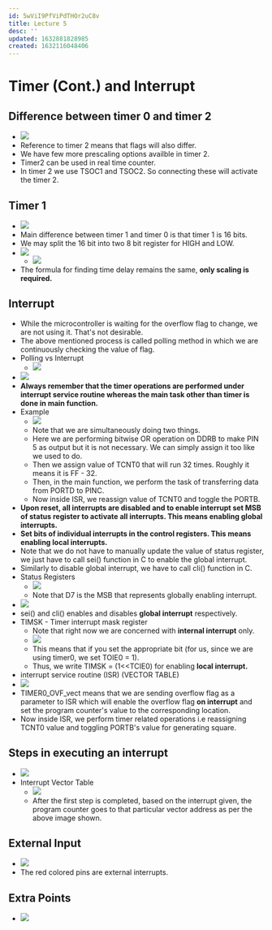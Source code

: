 ```yaml
---
id: 5wViI9PfViPdTHOr2uC8v
title: Lecture 5
desc: ''
updated: 1632881828985
created: 1632116048406
---
```



# Timer (Cont.) and Interrupt

## Difference between timer 0 and timer 2
* ![](/assets/images/2021-09-20-11-13-11.png)
* Reference to timer 2 means that flags will also differ.
* We have few more prescaling options availble in timer 2.
* Timer2 can be used in real time counter.
* In timer 2 we use TSOC1 and TSOC2. So connecting these will activate the timer 2.

## Timer 1
* ![](/assets/images/2021-09-20-11-16-29.png)
* Main difference between timer 1 and timer 0 is that timer 1 is 16 bits.
* We may split the 16 bit into two 8 bit register for HIGH and LOW.
* ![](/assets/images/2021-09-20-11-18-45.png)
    * ![](/assets/images/2021-09-20-11-19-54.png)
* The formula for finding time delay remains the same, **only scaling is required.**

## Interrupt
* While the microcontroller is waiting for the overflow flag to change, we are not using it. That's not desirable.
* The above mentioned process is called polling method in which we are continuously checking the value of flag.
* Polling vs Interrupt
    * ![](/assets/images/2021-09-20-11-23-47.png)
* ![](/assets/images/2021-09-20-11-24-22.png)
* **Always remember that the timer operations are performed under interrupt service routine whereas the main task other than timer is done in main function.**
* Example
    * ![](/assets/images/2021-09-20-11-25-23.png)
    * Note that we are simultaneously doing two things.
    * Here we are performing bitwise OR operation on DDRB to make PIN 5 as output but it is not necessary. We can simply assign it too like we used to do.
    * Then we assign value of TCNT0 that will run 32 times. Roughly it means it is FF - 32.
    * Then, in the main function, we perform the task of transferring data from PORTD to PINC.
    * Now inside ISR, we reassign value of TCNT0 and toggle the PORTB.
* **Upon reset, all interrupts are disabled and to enable interrupt set MSB of status register to activate all interrupts. This means enabling global interrupts.**
* **Set bits of individual interrupts in the control registers. This means enabling local interrupts.**
* Note that we do not have to manually update the value of status register, we just have to call sei() function in C to enable the global interrupt.
* Similarly to disable global interrupt, we have to call cli() function in C.
* Status Registers
    * ![](/assets/images/2021-09-20-11-33-07.png)
    * Note that D7 is the MSB that represents globally enabling interrupt.
* ![](/assets/images/2021-09-20-11-34-26.png)
* sei() and cli() enables and disables **global interrupt** respectively.
* TIMSK - Timer interrupt mask register
    * Note that right now we are concerned with **internal interrupt** only.
    * ![](/assets/images/2021-09-20-11-36-05.png)
    * This means that if you set the appropriate bit (for us, since we are using timer0, we set TOIE0 = 1).
    * Thus, we write TIMSK = (1<<TCIE0) for enabling **local interrupt.**
* interrupt service routine (ISR) (VECTOR TABLE)
* ![](/assets/images/2021-09-29-07-48-38.png)
* TIMER0_OVF_vect means that we are sending overflow flag as a parameter to ISR which will enable the overflow flag **on interrupt** and set the program counter's value to the corresponding location.
* Now inside ISR, we perform timer related operations i.e reassigning TCNT0 value and toggling PORTB's value for generating square.

## Steps in executing an interrupt
* ![](/assets/images/2021-09-29-07-53-22.png)
* Interrupt Vector Table
    * ![](/assets/images/2021-09-29-10-24-57.png)
    * After the first step is completed, based on the interrupt given, the program counter goes to that particular vector address as per the above image shown.

## External Input
* ![](/assets/images/2021-09-29-10-40-57.png)
* The red colored pins are external interrupts.

## Extra Points
* ![](/assets/images/2021-09-29-07-52-43.png)
